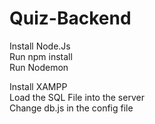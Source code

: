 # Quiz-Backend


Install Node.Js <br />
Run npm install <br />
Run Nodemon <br />


Install XAMPP <br />
Load the SQL File into the server <br />
Change db.js in the config file <br />



